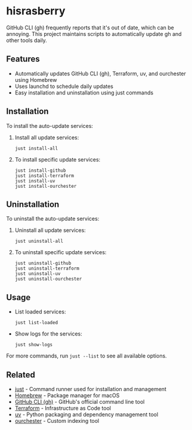 # hisrasberry

GitHub CLI (gh) frequently reports that it's out of date, which can be annoying. This project maintains scripts to automatically update gh and other tools daily.

## Features

- Automatically updates GitHub CLI (gh), Terraform, uv, and ourchester using Homebrew
- Uses launchd to schedule daily updates
- Easy installation and uninstallation using just commands

## Installation

To install the auto-update services:

1. Install all update services:
   ```
   just install-all
   ```

2. To install specific update services:
   ```
   just install-github
   just install-terraform
   just install-uv
   just install-ourchester
   ```

## Uninstallation

To uninstall the auto-update services:

1. Uninstall all update services:
   ```
   just uninstall-all
   ```

2. To uninstall specific update services:
   ```
   just uninstall-github
   just uninstall-terraform
   just uninstall-uv
   just uninstall-ourchester
   ```

## Usage

- List loaded services:
  ```
  just list-loaded
  ```

- Show logs for the services:
  ```
  just show-logs
  ```

For more commands, run `just --list` to see all available options.

## Related

- [just](https://github.com/casey/just) - Command runner used for installation and management
- [Homebrew](https://brew.sh/) - Package manager for macOS
- [GitHub CLI (gh)](https://cli.github.com/) - GitHub's official command line tool
- [Terraform](https://www.terraform.io/) - Infrastructure as Code tool
- [uv](https://github.com/astral-sh/uv) - Python packaging and dependency management tool
- [ourchester](https://github.com/taylormonacelli/ourchester) - Custom indexing tool